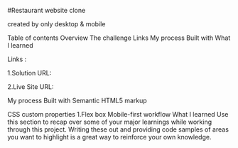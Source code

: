 #Restaurant website clone

created by only desktop & mobile

Table of contents Overview The challenge Links My process Built with What I learned

Links :

1.Solution URL: 

2.Live Site URL: 

My process 
Built with Semantic HTML5 markup

CSS custom properties 1.Flex box Mobile-first workflow What I learned Use this section to recap over some of your major learnings while working through this project. Writing these out and providing code samples of areas you want to highlight is a great way to reinforce your own knowledge.